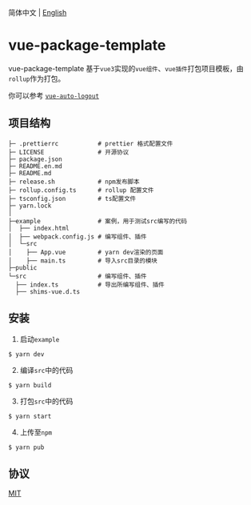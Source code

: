 简体中文 | [English](./README.en.md)

# vue-package-template

vue-package-template 基于`vue3`实现的`vue组件`、`vue插件`打包项目模板，由`rollup`作为打包。

你可以参考 [`vue-auto-logout`](https://github.com/Zeffon/vue-auto-logout/)

## 项目结构

```
├─ .prettierrc           # prettier 格式配置文件
├─ LICENSE               # 开源协议
├─ package.json
├─ README.en.md
├─ README.md
├─ release.sh            # npm发布脚本
├─ rollup.config.ts      # rollup 配置文件
├─ tsconfig.json         # ts配置文件
├─ yarn.lock
│
├─example                # 案例，用于测试src编写的代码
│  ├── index.html
│  ├── webpack.config.js # 编写组件、插件
│  └─src
│    ├── App.vue         # yarn dev渲染的页面
│    ├── main.ts         # 导入src目录的模块
├─public
└─src                    # 编写组件、插件
  ├── index.ts           # 导出所编写组件、插件
  ├── shims-vue.d.ts
```

## 安装

1. 启动`example`

```
$ yarn dev
```

2. 编译`src`中的代码

```
$ yarn build
```

3. 打包`src`中的代码

```
$ yarn start
```

4. 上传至`npm`

```
$ yarn pub
```

## 协议

[MIT](https://opensource.org/licenses/MIT)
